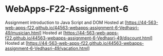 # WebApps-F22-Assignment-6
Assignment introduction to Java Script and DOM
Hosted at [https://44-563-web-apps-f22.github.io/44563-webapps-assignment-6-Vedhasri-49/musician.html]
Hosted at [https://44-563-web-apps-f22.github.io/44563-webapps-assignment-6-Vedhasri-49/discount.html]
Hosted at [https://44-563-web-apps-f22.github.io/44563-webapps-assignment-6-Vedhasri-49/vacation.html]
